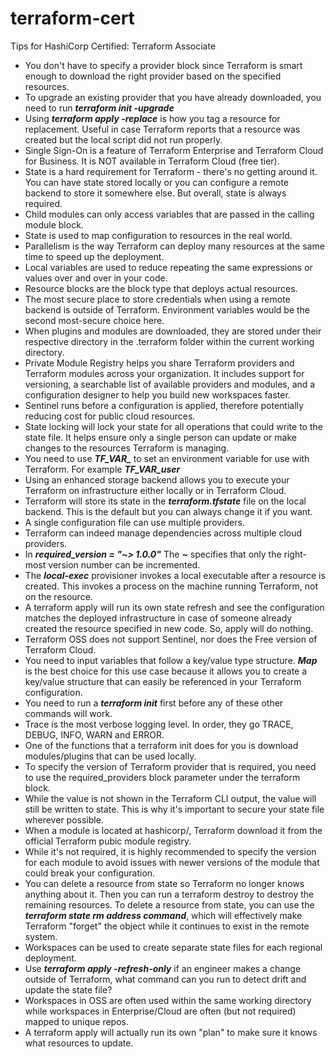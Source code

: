 # terraform-cert
Tips for HashiCorp Certified: Terraform Associate 

* You don't have to specify a provider block since Terraform is smart enough to download the right provider based on the specified resources.
* To upgrade an existing provider that you have already downloaded, you need to run ***terraform init -upgrade***
* Using ***terraform apply -replace*** is how you tag a resource for replacement. Useful in case Terraform reports that a resource was created but the local script did not run properly.
* Single Sign-On is a feature of Terraform Enterprise and Terraform Cloud for Business. It is NOT available in Terraform Cloud (free tier).
* State is a hard requirement for Terraform - there's no getting around it. You can have state stored locally or you can configure a remote backend to store it somewhere else. But overall, state is always required.
* Child modules can only access variables that are passed in the calling module block.
* State is used to map configuration to resources in the real world.
* Parallelism is the way Terraform can deploy many resources at the same time to speed up the deployment.
* Local variables are used to reduce repeating the same expressions or values over and over in your code.
* Resource blocks are the block type that deploys actual resources.
* The most secure place to store credentials when using a remote backend is outside of Terraform. Environment variables would be the second most-secure choice here.
* When plugins and modules are downloaded, they are stored under their respective directory in the .terraform folder within the current working directory.
* Private Module Registry helps you share Terraform providers and Terraform modules across your organization. It includes support for versioning, a searchable list of available providers and modules, and a configuration designer to help you build new workspaces faster.
* Sentinel runs before a configuration is applied, therefore potentially reducing cost for public cloud resources.
* State locking will lock your state for all operations that could write to the state file. It helps ensure only a single person can update or make changes to the resources Terraform is managing.
* You need to use ***TF_VAR_*** to set an environment variable for use with Terraform. For example ***TF_VAR_user***
* Using an enhanced storage backend allows you to execute your Terraform on infrastructure either locally or in Terraform Cloud.
* Terraform will store its state in the ***terraform.tfstate*** file on the local backend. This is the default but you can always change it if you want.
* A single configuration file can use multiple providers.
* Terraform can indeed manage dependencies across multiple cloud providers.
* In ***required_version = "~> 1.0.0"*** The ***~*** specifies that only the right-most version number can be incremented.
* The ***local-exec*** provisioner invokes a local executable after a resource is created. This invokes a process on the machine running Terraform, not on the resource.
* A terraform apply will run its own state refresh and see the configuration matches the deployed infrastructure in case of someone already created the resource specified in new code.
So, apply will do nothing.
* Terraform OSS does not support Sentinel, nor does the Free version of Terraform Cloud.
* You need to input variables that follow a key/value type structure. ***Map*** is the best choice for this use case because it allows you to create a key/value structure that can easily be referenced in your Terraform configuration.
* You need to run a ***terraform init*** first before any of these other commands will work.
* Trace is the most verbose logging level. In order, they go TRACE, DEBUG, INFO, WARN and ERROR.
* One of the functions that a terraform init does for you is download modules/plugins that can be used locally.
* To specify the version of Terraform provider that is required, you need to use the required_providers block parameter under the terraform block.
* While the value is not shown in the Terraform CLI output, the value will still be written to state. This is why it's important to secure your state file wherever possible.
* When a module is located at hashicorp/<name>, Terraform download it from the official Terraform pubic module registry.
* While it's not required, it is highly recommended to specify the version for each module to avoid issues with newer versions of the module that could break your configuration.
* You can delete a resource from state so Terraform no longer knows anything about it. Then you can run a terraform destroy to destroy the remaining resources.
To delete a resource from state, you can use the ***terraform state rm address command***, which will effectively make Terraform "forget" the object while it continues to exist in the remote system.
* Workspaces can be used to create separate state files for each regional deployment.
* Use ***terraform apply -refresh-only*** if an engineer makes a change outside of Terraform, what command can you run to detect drift and update the state file?
* Workspaces in OSS are often used within the same working directory while workspaces in Enterprise/Cloud are often (but not required) mapped to unique repos.
* A terraform apply will actually run its own "plan" to make sure it knows what resources to update.



